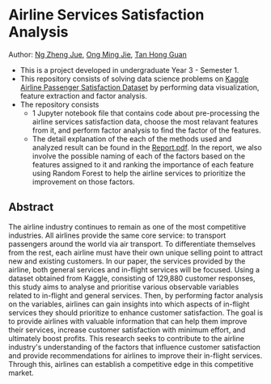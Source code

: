 # Airline Services Satisfaction Analysis
Author: [Ng Zheng Jue](https://github.com/xinjue37), [Ong Ming Jie](https://github.com/ethanong98), [Tan Hong Guan](https://github.com/tanhg1116)

* This is a project developed in undergraduate Year 3 - Semester 1.
* This repository consists of solving data science problems on [Kaggle Airline Passenger Satisfaction Dataset](https://www.kaggle.com/datasets/mysarahmadbhat/airline-passenger-satisfaction) by performing data visualization, feature extraction and factor analysis.
* The repository consists
    * 1 Jupyter notebook file that contains code about pre-processing the airline services satisfaction data, choose the most relavant features from it, and perform factor analysis to find the factor of the features.
    * The detail explanation of the each of the methods used and analyzed result can be found in the [Report.pdf](https://github.com/xinjue37/Airline-Services-Satisfaction-Analysis/blob/main/Report.pdf). In the report, we also involve the possible naming of each of the factors based on the features assigned to it and ranking the importance of each feature using Random Forest to help the airline services to prioritize the improvement on those factors.


## Abstract
The airline industry continues to remain as one of the most competitive industries. All
airlines provide the same core service: to transport passengers around the world via air
transport. To differentiate themselves from the rest, each airline must have their own unique
selling point to attract new and existing customers. In our paper, the services provided by the
airline, both general services and in-flight services will be focused.
Using a dataset obtained from Kaggle, consisting of 129,880 customer responses, this
study aims to analyse and prioritise various observable variables related to in-flight and
general services. Then, by performing factor analysis on the variables, airlines can gain
insights into which aspects of in-flight services they should prioritize to enhance customer
satisfaction. The goal is to provide airlines with valuable information that can help them
improve their services, increase customer satisfaction with minimum effort, and ultimately
boost profits.
This research seeks to contribute to the airline industry's understanding of the factors
that influence customer satisfaction and provide recommendations for airlines to improve
their in-flight services. Through this, airlines can establish a competitive edge in this
competitive market.
